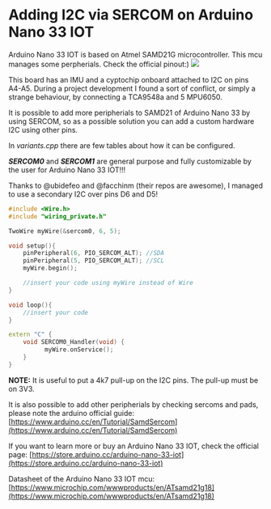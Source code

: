 

# Adding I2C via SERCOM on Arduino Nano 33 IOT

Arduino Nano 33 IOT is based on Atmel SAMD21G microcontroller.
This mcu manages some perpherials. Check the official pinout:)
![](/Users/giovanni/Documents/git/TIL/_assets/Pinout-NANO33IoT_latest.png)

This board has an IMU and a cyptochip onboard attached to I2C on pins A4-A5. During a project development I found a sort of conflict, or simply a strange behaviour, by connecting a TCA9548a and 5 MPU6050.

It is possible to add more peripherials to SAMD21 of Arduino Nano 33 by using SERCOM, so as a possible solution you can add a custom hardware I2C using other pins.

In *variants.cpp* there are few tables about how it can be configured.

***SERCOM0*** and ***SERCOM1*** are general purpose and fully customizable by the user for Arduino Nano 33 IOT!!!

Thanks to @ubidefeo and @facchinm (their repos are awesome), I managed to use a secondary I2C over pins D6 and D5!

```cpp
#include <Wire.h>
#include "wiring_private.h"

TwoWire myWire(&sercom0, 6, 5);

void setup(){
    pinPeripheral(6, PIO_SERCOM_ALT); //SDA
    pinPeripheral(5, PIO_SERCOM_ALT); //SCL
    myWire.begin();

    //insert your code using myWire instead of Wire
}

void loop(){
    //insert your code
}

extern "C" {
    void SERCOM0_Handler(void) {
          myWire.onService();
    }
}
```

**NOTE:** It is useful to put a 4k7 pull-up on the I2C pins. The pull-up must be on 3V3.

It is also possible to add other peripherials by checking sercoms and pads, please note the arduino official guide:
[https://www.arduino.cc/en/Tutorial/SamdSercom](https://www.arduino.cc/en/Tutorial/SamdSercom)

If you want to learn more or buy an Arduino Nano 33 IOT, check the official page:
[https://store.arduino.cc/arduino-nano-33-iot](https://store.arduino.cc/arduino-nano-33-iot)

Datasheet of the Arduino Nano 33 IOT mcu:
[https://www.microchip.com/wwwproducts/en/ATsamd21g18](https://www.microchip.com/wwwproducts/en/ATsamd21g18)
